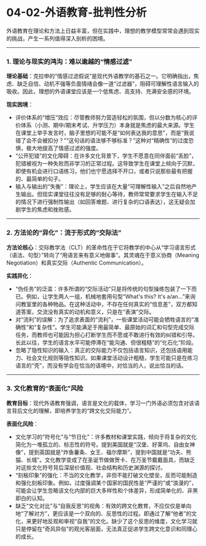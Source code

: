 # 04-02-外语教育-批判性分析

外语教育在理论和方法上日益丰富，但在实践中，理想的教学模型常常会遇到现实的挑战，产生一系列值得深入剖析的困境。

---

### 1. 理论与现实的鸿沟：难以逾越的“情感过滤”

**理论基础**：克拉申的“情感过滤假说”是现代外语教学的基石之一。它明确指出，焦虑、缺乏自信、动机不强等负面情绪会像一道“过滤器”，阻碍可理解性语言输入的吸收。因此，理想的外语课堂应该是一个低焦虑、高支持、充满安全感的环境。

**现实困境**：

-   评价体系的“增压”效应：尽管教师努力营造轻松的氛围，但以分数为核心的评价体系（小测、期中/期末考试、升学压力）本身就是焦虑的最大来源。学生在课堂上举手发言时，脑子里想的可能不是“如何表达我的意思”，而是“我说错了会不会被扣分？”“这句话的语法够不够标准？”这种对“精确性”的过度恐惧，极大地提高了情感过滤的强度。
-   “公开犯错”的文化障碍：在许多文化背景下，学生不愿意在同伴面前“丢脸”，犯错被视为一种失败而非学习的正常过程。这导致学生在课堂上倾向于沉默，即使有机会进行口语练习，他们也宁愿选择不开口，或者只说那些最有把握的、最简单的句子。
-   输入与输出的“失衡”：理论上，学生应该在大量“可理解性输入”之后自然地产生输出。但现实课堂往往没有足够的耐心等待，教师常常要求学生在输入不足的情况下进行强制性输出（如回答难题、进行复杂的口语表达），这无疑会加剧学生的焦虑和挫败感。

---

### 2. 方法论的“异化”：流于形式的“交际法”

**方法论核心**：交际教学法（CLT）的革命性在于它将教学的中心从“学习语言形式（语法、句型）”转向了“用语言来有意义地做事”。其灵魂在于意义协商（Meaning Negotiation）和真实交际（Authentic Communication）。

**实践异化**：

-   “伪任务”的泛滥：许多所谓的“交际活动”只是将传统的句型操练包装了一下而已。例如，让学生两人一组，机械地套用句型“What's this? It's a/an...”来询问教室里的各种物品。在这种活动中，不存在任何真实的“信息差”，双方都知道答案，交流没有真实的动机和意义，只是在“表演”交际。
-   对“流利”的误解：为了追求表面的“流利”，一些课堂活动可能会牺牲语言的“准确性”和“复杂性”。学生可能满足于用最简单、最原始的词汇和句型完成交际任务，而教师也可能因为担心打断学生而不愿或不敢进行有效的纠错和引导。长此以往，学生的语言水平可能停滞在“能沟通、但很粗糙”的“化石化”阶段。
-   忽略了隐性知识的输入：真正的交际能力不仅包括语言知识，还包括语用能力、社会文化规则等隐性知识。如果课堂活动设计粗糙，学生可能只是在练习语言的“壳”，而没有学会在恰当的语境中，对恰当的人，说出恰当的话。

---

### 3. 文化教育的“表面化”风险

**教育目标**：现代外语教育强调，语言是文化的载体，学习一门外语必须包含对该语言背后文化的理解，即培养学生的“跨文化交际能力”。

**表面化风险**：

-   文化学习的“符号化”与“节日化”：许多教材和课堂实践，倾向于将复杂的文化简化为一堆孤立的、标志性的符号。提到美国就是“汉堡、好莱坞、自由女神像”，提到英国就是“炸鱼薯条、女王、福尔摩斯”，提到中国就是“功夫、熊猫、长城”。文化教学变成了在圣诞节做做贺卡、在万圣节戴戴面具，而缺乏对这些文化符号背后深层价值观、社会结构和历史渊源的探讨。
-   “刻板印象”的强化：不当的文化教学，非但不能打破文化壁垒，反而可能制造和强化刻板印象。例如，过度强调某个国家的国民性是“严谨的”或“浪漫的”，可能会让学生忽略该文化内部的巨大多样性和个体差异，形成简单化的、非黑即白的认知。
-   缺乏“文化对比”与“自我反思”的视角：有效的跨文化教育，不应仅仅是单向地“了解对方”，更应该是一个双向的、反思性的过程。即通过了解“他者”的文化，来更好地反观和审视“自我”的文化。缺少了这个反思的维度，文化学习就只是停留在“奇风异俗”的观光客层面，无法真正促进学生跨文化意识和同理心的成长。 